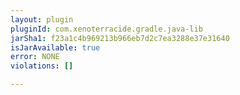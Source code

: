 ```yaml
---
layout: plugin
pluginId: com.xenoterracide.gradle.java-lib
jarSha1: f23a1c4b969213b966eb7d2c7ea3288e37e31640
isJarAvailable: true
error: NONE
violations: []

---
```

